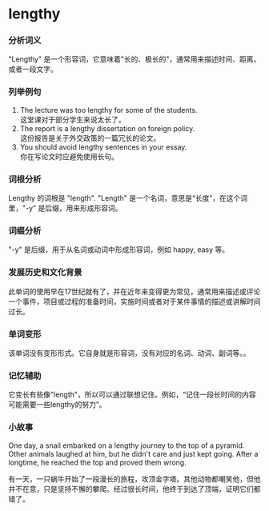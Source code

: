 # lengthy

### 分析词义

  

"Lengthy" 是一个形容词，它意味着"长的、极长的"，通常用来描述时间、距离，或者一段文字。

  

### 列举例句

  

1.  The lecture was too lengthy for some of the students.  
    这堂课对于部分学生来说太长了。
2.  The report is a lengthy dissertation on foreign policy.  
    这份报告是关于外交政策的一篇冗长的论文。
3.  You should avoid lengthy sentences in your essay.  
    你在写论文时应避免使用长句。

  

### 词根分析

  

Lengthy 的词根是 "length". "Length" 是一个名词，意思是“长度”，在这个词里，"-y" 是后缀，用来形成形容词。

  

### 词缀分析

  

"-y" 是后缀，用于从名词或动词中形成形容词，例如 happy, easy 等。

  

### 发展历史和文化背景

  

此单词的使用早在17世纪就有了，并在近年来变得更为常见，通常用来描述或评论一个事件，项目或过程的准备时间，实施时间或者对于某件事情的描述或讲解时间过长。

  

### 单词变形

  

该单词没有变形形式。它自身就是形容词，没有对应的名词、动词、副词等。。

  

### 记忆辅助

  

它变长有些像"length"，所以可以通过联想记住。例如，“记住一段长时间的内容可能需要一些lengthy的努力”。

  

### 小故事

  

One day, a snail embarked on a lengthy journey to the top of a pyramid. Other animals laughed at him, but he didn't care and just kept going. After a longtime, he reached the top and proved them wrong.

  

有一天，一只蜗牛开始了一段漫长的旅程，攻顶金字塔。其他动物都嘲笑他，但他并不在意，只是坚持不懈的攀爬。经过很长时间，他终于到达了顶端，证明它们都错了。
